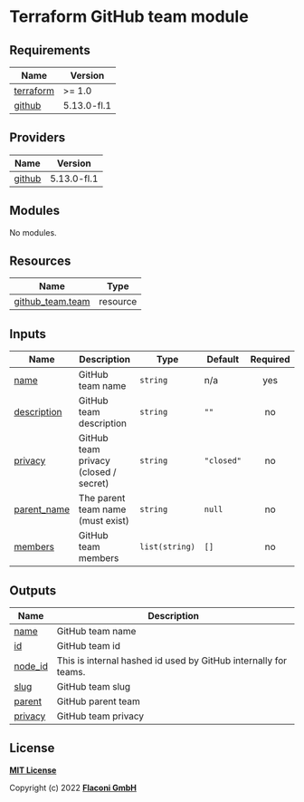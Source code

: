 # Terraform GitHub team module


<!-- BEGINNING OF PRE-COMMIT-TERRAFORM DOCS HOOK -->
## Requirements

| Name | Version |
|------|---------|
| <a name="requirement_terraform"></a> [terraform](#requirement\_terraform) | >= 1.0 |
| <a name="requirement_github"></a> [github](#requirement\_github) | 5.13.0-fl.1 |

## Providers

| Name | Version |
|------|---------|
| <a name="provider_github"></a> [github](#provider\_github) | 5.13.0-fl.1 |

## Modules

No modules.

## Resources

| Name | Type |
|------|------|
| [github_team.team](https://registry.terraform.io/providers/flaconi/github/5.13.0-fl.1/docs/resources/team) | resource |

## Inputs

| Name | Description | Type | Default | Required |
|------|-------------|------|---------|:--------:|
| <a name="input_name"></a> [name](#input\_name) | GitHub team name | `string` | n/a | yes |
| <a name="input_description"></a> [description](#input\_description) | GitHub team description | `string` | `""` | no |
| <a name="input_privacy"></a> [privacy](#input\_privacy) | GitHub team privacy (closed / secret) | `string` | `"closed"` | no |
| <a name="input_parent_name"></a> [parent\_name](#input\_parent\_name) | The parent team name (must exist) | `string` | `null` | no |
| <a name="input_members"></a> [members](#input\_members) | GitHub team members | `list(string)` | `[]` | no |

## Outputs

| Name | Description |
|------|-------------|
| <a name="output_name"></a> [name](#output\_name) | GitHub team name |
| <a name="output_id"></a> [id](#output\_id) | GitHub team id |
| <a name="output_node_id"></a> [node\_id](#output\_node\_id) | This is internal hashed id used by GitHub internally for teams. |
| <a name="output_slug"></a> [slug](#output\_slug) | GitHub team slug |
| <a name="output_parent"></a> [parent](#output\_parent) | GitHub parent team |
| <a name="output_privacy"></a> [privacy](#output\_privacy) | GitHub team privacy |

<!-- END OF PRE-COMMIT-TERRAFORM DOCS HOOK -->


## License

**[MIT License](../../LICENSE)**

Copyright (c) 2022 **[Flaconi GmbH](https://github.com/flaconi)**
